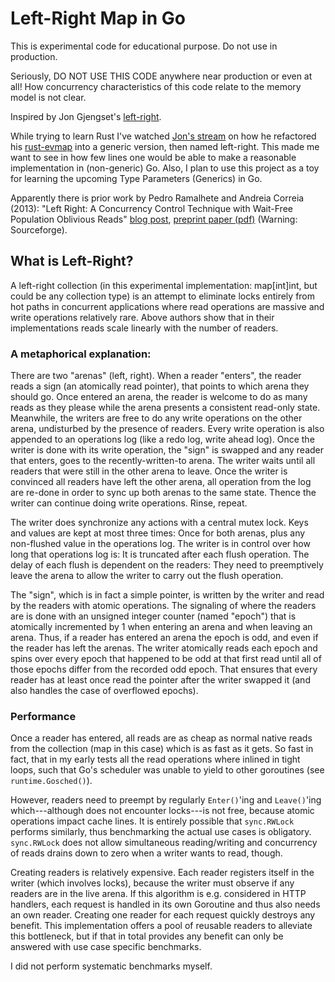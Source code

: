 # Left-Right Map in Go

This is experimental code for educational purpose.  Do not use in production.

Seriously, DO NOT USE THIS CODE anywhere near production or even at all!  How
concurrency characteristics of this code relate to the memory model is not
clear.

Inspired by Jon Gjengset's [left-right](https://github.com/jonhoo/left-right).

While trying to learn Rust I've watched [Jon's stream](https://www.youtube.com/watch?v=eLNAMEoKAAc)
on how he refactored his [rust-evmap](https://github.com/jonhoo/rust-evmap)
into a generic version, then named left-right.  This made me want to see in how
few lines one would be able to make a reasonable implementation in
(non-generic) Go.  Also, I plan to use this project as a toy for learning the
upcoming Type Parameters (Generics) in Go.

Apparently there is prior work by Pedro Ramalhete and Andreia Correia (2013):
"Left Right: A Concurrency Control Technique with Wait-Free Population
Oblivious Reads" [blog post](https://concurrencyfreaks.blogspot.com/2013/12/left-right-concurrency-control.html),
[preprint paper (pdf)](https://iweb.dl.sourceforge.net/project/ccfreaks/papers/LeftRight/leftright-extended.pdf)
(Warning: Sourceforge).

## What is Left-Right?

A left-right collection (in this experimental implementation: map[int]int, but
could be any collection type) is an attempt to eliminate locks entirely from
hot paths in concurrent applications where read operations are massive and
write operations relatively rare.  Above authors show that in their
implementations reads scale linearly with the number of readers.

### A metaphorical explanation:

There are two "arenas" (left, right).  When a reader "enters", the reader reads
a sign (an atomically read pointer), that points to which arena they should go.
Once entered an arena, the reader is welcome to do as many reads as they please
while the arena presents a consistent read-only state.  Meanwhile, the writers
are free to do any write operations on the other arena, undisturbed by the
presence of readers.  Every write operation is also appended to an operations
log (like a redo log, write ahead log).  Once the writer is done with its write
operation, the "sign" is swapped and any reader that enters, goes to the
recently-written-to arena.  The writer waits until all readers that were still
in the other arena to leave.  Once the writer is convinced all readers have
left the other arena, all operation from the log are re-done in order to sync
up both arenas to the same state.  Thence the writer can continue doing write
operations.  Rinse, repeat.

The writer does synchronize any actions with a central mutex lock.  Keys and
values are kept at most three times:  Once for both arenas, plus any
non-flushed value in the operations log.  The writer is in control over how
long that operations log is:  It is truncated after each flush operation.  The
delay of each flush is dependent on the readers:  They need to preemptively
leave the arena to allow the writer to carry out the flush operation.

The "sign", which is in fact a simple pointer, is written by the writer and
read by the readers with atomic operations.  The signaling of where the readers
are is done with an unsigned integer counter (named "epoch") that is atomically
incremented by 1 when entering an arena and when leaving an arena.  Thus, if a
reader has entered an arena the epoch is odd, and even if the reader has left
the arenas.  The writer atomically reads each epoch and spins over every epoch
that happened to be odd at that first read until all of those epochs differ
from the recorded odd epoch.   That ensures that every reader has at least once
read the pointer after the writer swapped it (and also handles the case of
overflowed epochs).

### Performance

Once a reader has entered, all reads are as cheap as normal native reads from
the collection (map in this case) which is as fast as it gets.  So fast in
fact, that in my early tests all the read operations where inlined in tight
loops, such that Go's scheduler was unable to yield to other goroutines (see
`runtime.Gosched()`).

However, readers need to preempt by regularly `Enter()`'ing and `Leave()`'ing
which---although does not encounter locks---is not free, because atomic
operations impact cache lines.  It is entirely possible that `sync.RWLock`
performs similarly, thus benchmarking the actual use cases is obligatory.
`sync.RWLock` does not allow simultaneous reading/writing and concurrency of
reads drains down to zero when a writer wants to read, though.

Creating readers is relatively expensive.  Each reader registers itself in the
writer (which involves locks), because the writer must observe if any readers
are in the live arena.  If this algorithm is e.g. considered in HTTP handlers,
each request is handled in its own Goroutine and thus also needs an own reader.
Creating one reader for each request quickly destroys any benefit.  This
implementation offers a pool of reusable readers to alleviate this bottleneck,
but if that in total provides any benefit can only be answered with use case
specific benchmarks.

I did not perform systematic benchmarks myself.

